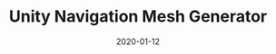 ---
layout: inner
position: right
title: 'Unity Navigation Mesh Generator'
date: 2020-01-12
categories: posts
tags: Unity AI Triangulation Mesh Decomposition 2D  
team_size: 1
roles: Programmer
contribution_url: 'nAn'
contribution:
 - Paper development
 - Adjacency list system
 - 2D map to complex polygons conversion
 - Wrapping LibTessDotNet into the project

featured_video: 'https://www.youtube.com/embed/3RsG3ES6osA'
project_link: 'https://github.com/DidacRomero/Navigation-Mesh-Generator'
button_icon: 'flask'
button_text: 'Visit Project'
lead_text: 'This is the prototype that I developed for my final year project in which I made a small modular tool that was capable of generating a mesh from a Unity 2D grid map. The goal of this project is to provide a baseline for other programmers to experiment with different partitioning algorithms and to use adjacency graphs to code whatever path finding approach suits their needs.'
---